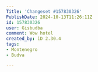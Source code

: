 ```yaml
---
Title: 'Changeset #157830326'
PublishDate: 2024-10-13T11:26:11Z
id: 157830326
user: Gisbudba
comment: Wow hotel
created_by: iD 2.30.4
tags:
- Montenegro
- Budva

---
```

